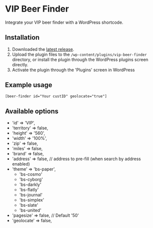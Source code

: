 # VIP Beer Finder

Integrate your VIP beer finder with a WordPress shortcode.

## Installation

1. Downloaded the [latest release](https://github.com/sixteenbit/vip-beer-finder/releases).
1. Upload the plugin files to the `/wp-content/plugins/vip-beer-finder` directory, or install the plugin through the WordPress plugins screen directly.
1. Activate the plugin through the 'Plugins' screen in WordPress

## Example usage

```html
[beer-finder id="Your custID" geolocate="true"] 
```

## Available options

- 'id'        => 'VIP',
- 'territory' => false,
- 'height'    => '560',
- 'width'     => '100%',
- 'zip'       => false,
- 'miles'     => false,
- 'brand'     => false,
- 'address'   => false, // address to pre-fill (when search by address enabled)
- 'theme'     => 'bs-paper',
    - 'bs-cosmo'
    - 'bs-cyborg'
    - 'bs-darkly'
    - 'bs-flatly'
    - 'bs-journal'
    - 'bs-simplex'
    - 'bs-slate'
    - 'bs-united'
- 'pagesize'  => false, // Default '50'
- 'geolocate' => false,

